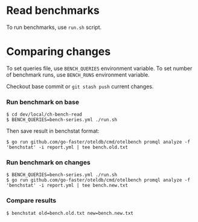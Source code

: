 # Read benchmarks

To run benchmarks, use `run.sh` script.

# Comparing changes

To set queries file, use `BENCH_QUERIES` environment variable.
To set number of benchmark runs, use `BENCH_RUNS` environment variable.

Checkout base commit or `git stash push` current changes.

### Run benchmark on base

```console
$ cd dev/local/ch-bench-read
$ BENCH_QUERIES=bench-series.yml ./run.sh
```

Then save result in benchstat format:

```console
$ go run github.com/go-faster/oteldb/cmd/otelbench promql analyze -f 'benchstat' -i report.yml | tee bench.old.txt
```

### Run benchmark on changes

```console
$ BENCH_QUERIES=bench-series.yml ./run.sh
$ go run github.com/go-faster/oteldb/cmd/otelbench promql analyze -f 'benchstat' -i report.yml | tee bench.new.txt
```

### Compare results

```console
$ benchstat old=bench.old.txt new=bench.new.txt
```
